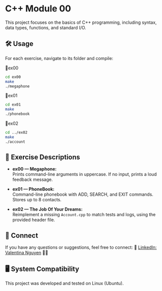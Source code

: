# C++ Module 00

This project focuses on the basics of C++ programming, including syntax, data types, functions, and standard I/O.


## 🛠️ Usage

For each exercise, navigate to its folder and compile:

📂ex00

```bash
cd ex00
make
./megaphone
```

📂ex01
```bash
cd ex01
make
./phonebook
```

📂ex02
```bash
cd ../ex02
make
./account

```

## 📝 Exercise Descriptions

- **ex00 — Megaphone:**  
  Prints command-line arguments in uppercase. If no input, prints a loud feedback message.

- **ex01 — PhoneBook:**  
  Command-line phonebook with ADD, SEARCH, and EXIT commands. Stores up to 8 contacts.

- **ex02 — The Job Of Your Dreams:**  
  Reimplement a missing `Account.cpp` to match tests and logs, using the provided header file.
## 💼 Connect
If you have any questions or suggestions, feel free to connect: 🔗 [LinkedIn: Valentina Nguyen](https://www.linkedin.com/in/valentina-nguyen-tina/) 🙋‍♀️

## 🖥️ System Compatibility
This project was developed and tested on Linux (Ubuntu).
